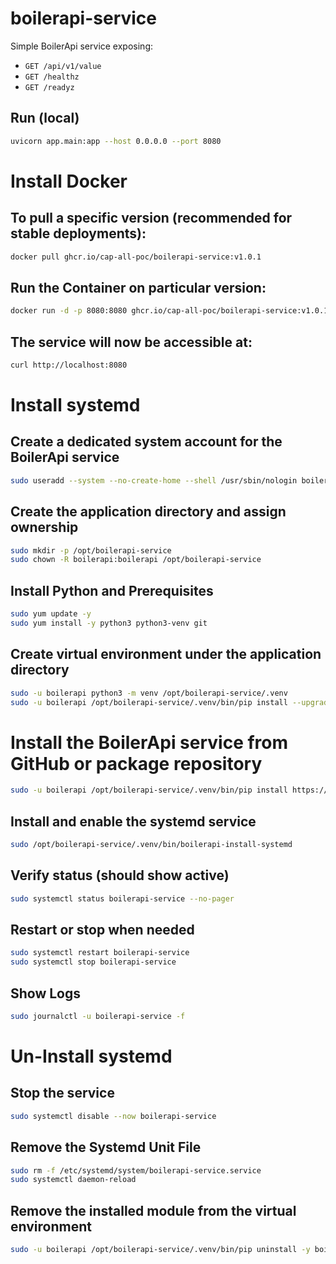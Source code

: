 # boilerapi-service

Simple BoilerApi service exposing:
- `GET /api/v1/value`
- `GET /healthz`
- `GET /readyz`


## Run (local)
```bash
uvicorn app.main:app --host 0.0.0.0 --port 8080
```

# Install Docker 

## To pull a specific version (recommended for stable deployments):
```bash
docker pull ghcr.io/cap-all-poc/boilerapi-service:v1.0.1
```

## Run the Container on particular version:
```bash
docker run -d -p 8080:8080 ghcr.io/cap-all-poc/boilerapi-service:v1.0.1
```

## The  service will now be accessible at:
```bash
curl http://localhost:8080
```

# Install systemd

## Create a dedicated system account for the BoilerApi service
```bash
sudo useradd --system --no-create-home --shell /usr/sbin/nologin boilerapi
```

## Create the application directory and assign ownership
```bash
sudo mkdir -p /opt/boilerapi-service
sudo chown -R boilerapi:boilerapi /opt/boilerapi-service
```

## Install Python and Prerequisites
```bash
sudo yum update -y
sudo yum install -y python3 python3-venv git
```

## Create virtual environment under the application directory
```bash
sudo -u boilerapi python3 -m venv /opt/boilerapi-service/.venv
sudo -u boilerapi /opt/boilerapi-service/.venv/bin/pip install --upgrade pip
```

# Install the BoilerApi service from GitHub or package repository
```bash
sudo -u boilerapi /opt/boilerapi-service/.venv/bin/pip install https://github.com/cap-all-poc/boilerapi-service/releases/download/v1.0.6/boilerapi_service-1.0.6-py3-none-any.whl
```


## Install and enable the systemd service
```bash
sudo /opt/boilerapi-service/.venv/bin/boilerapi-install-systemd
```

## Verify status (should show active)
```bash
sudo systemctl status boilerapi-service --no-pager
```

## Restart or stop when needed
```bash
sudo systemctl restart boilerapi-service
sudo systemctl stop boilerapi-service
```

## Show Logs
```bash
sudo journalctl -u boilerapi-service -f
```


# Un-Install systemd

## Stop the service
```bash
sudo systemctl disable --now boilerapi-service
```

## Remove the Systemd Unit File
```bash
sudo rm -f /etc/systemd/system/boilerapi-service.service
sudo systemctl daemon-reload
```

## Remove the installed module from the virtual environment
```bash
sudo -u boilerapi /opt/boilerapi-service/.venv/bin/pip uninstall -y boilerapi-service
```